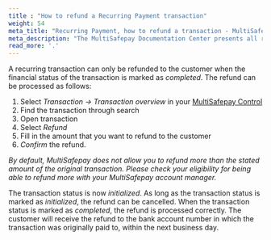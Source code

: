 ```yaml
---
title : "How to refund a Recurring Payment transaction"
weight: 54
meta_title: "Recurring Payment, how to refund a transaction - MultiSafepay Docs"
meta_description: "The MultiSafepay Documentation Center presents all relevant information about our Plugins and API. You can also find support pages for payment methods, tools and general questions as well as the contact details of our Support and Integration Teams."
read_more: '.'
---
```


A recurring transaction can only be refunded to the customer when the financial status of the transaction is marked as _completed_. The refund can be processed as follows:

1. Select _Transaction → Transaction overview_ in your [MultiSafepay Control](https://merchant.multisafepay.com)
2. Find the transaction through search
3. Open transaction
4. Select _Refund_
5. Fill in the amount that you want to refund to the customer
6. _Confirm_ the refund.

_By default, MultiSafepay does not allow you to refund more than the stated amount of the original transaction. Please check your eligibility for being able to refund more with your MultiSafepay account manager._

The transaction status is now _initialized_. As long as the transaction status is marked as _initialized_, the refund can be cancelled. When the transaction status is marked as _completed_, the refund is processed correctly. The customer will receive the refund to the bank account number in which the transaction was originally paid to, within the next business day.
